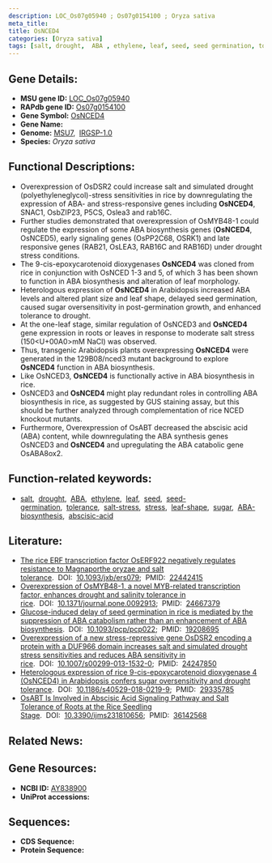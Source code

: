 ```yaml
---
description: LOC_Os07g05940 ; Os07g0154100 ; Oryza sativa
meta_title:
title: OsNCED4
categories: [Oryza sativa]
tags: [salt, drought,  ABA , ethylene, leaf, seed, seed germination, tolerance, salt stress, stress, leaf shape, ABA, sugar, ABA biosynthesis, abscisic acid]
---
```


## Gene Details:
- **MSU gene ID:** [LOC_Os07g05940](http://rice.uga.edu/cgi-bin/ORF_infopage.cgi?orf=LOC_Os07g05940)  
- **RAPdb gene ID:** [Os07g0154100](https://rapdb.dna.affrc.go.jp/locus/?name=Os07g0154100)  
- **Gene Symbol:** <u>OsNCED4</u>
- **Gene Name:**
- **Genome:**  [MSU7](http://rice.uga.edu/),&nbsp;&nbsp;[IRGSP-1.0](https://rapdb.dna.affrc.go.jp/download/irgsp1.html)
- **Species:** *Oryza sativa*

## Functional Descriptions:
   - Overexpression of OsDSR2 could increase salt and simulated drought (polyethyleneglycol)-stress sensitivities in rice by downregulating the expression of ABA- and stress-responsive genes including **OsNCED4**, SNAC1, OsbZIP23, P5CS, Oslea3 and rab16C.
   - Further studies demonstrated that overexpression of OsMYB48-1 could regulate the expression of some ABA biosynthesis genes (**OsNCED4**, OsNCED5), early signaling genes (OsPP2C68, OSRK1) and late responsive genes (RAB21, OsLEA3, RAB16C and RAB16D) under drought stress conditions.
   - The 9-cis-epoxycarotenoid dioxygenases **OsNCED4** was cloned from rice in conjunction with OsNCED 1-3 and 5, of which 3 has been shown to function in ABA biosynthesis and alteration of leaf morphology.
   - Heterologous expression of **OsNCED4** in Arabidopsis increased ABA levels and altered plant size and leaf shape, delayed seed germination, caused sugar oversensitivity in post-germination growth, and enhanced tolerance to drought.
   - At the one-leaf stage, similar regulation of OsNCED3 and **OsNCED4** gene expression in roots or leaves in response to moderate salt stress (150<U+00A0>mM NaCl) was observed.
   - Thus, transgenic Arabidopsis plants overexpressing **OsNCED4** were generated in the 129B08/nced3 mutant background to explore **OsNCED4** function in ABA biosynthesis.
   - Like OsNCED3, **OsNCED4** is functionally active in ABA biosynthesis in rice.
   - OsNCED3 and **OsNCED4** might play redundant roles in controlling ABA biosynthesis in rice, as suggested by GUS staining assay, but this should be further analyzed through complementation of rice NCED knockout mutants.
   - Furthermore, Overexpression of OsABT decreased the abscisic acid (ABA) content, while downregulating the ABA synthesis genes OsNCED3 and **OsNCED4** and upregulating the ABA catabolic gene OsABA8ox2.

## Function-related keywords:
   - [salt](/tags/salt/),&nbsp;&nbsp;[drought](/tags/drought/),&nbsp;&nbsp;[ABA](/tags/ABA/),&nbsp;&nbsp;[ethylene](/tags/ethylene/),&nbsp;&nbsp;[leaf](/tags/leaf/),&nbsp;&nbsp;[seed](/tags/seed/),&nbsp;&nbsp;[seed-germination](/tags/seed-germination/),&nbsp;&nbsp;[tolerance](/tags/tolerance/),&nbsp;&nbsp;[salt-stress](/tags/salt-stress/),&nbsp;&nbsp;[stress](/tags/stress/),&nbsp;&nbsp;[leaf-shape](/tags/leaf-shape/),&nbsp;&nbsp;[sugar](/tags/sugar/),&nbsp;&nbsp;[ABA-biosynthesis](/tags/ABA-biosynthesis/),&nbsp;&nbsp;[abscisic-acid](/tags/abscisic-acid/)

## Literature:
   - [The rice ERF transcription factor OsERF922 negatively regulates resistance to Magnaporthe oryzae and salt tolerance](https://www.doi.org/10.1093/jxb/ers079).&nbsp;&nbsp;DOI:&nbsp;&nbsp;[10.1093/jxb/ers079](https://www.doi.org/10.1093/jxb/ers079);&nbsp;&nbsp;PMID:&nbsp;&nbsp;[22442415](https://pubmed.ncbi.nlm.nih.gov/22442415/)
   - [Overexpression of OsMYB48-1, a novel MYB-related transcription factor, enhances drought and salinity tolerance in rice](https://www.doi.org/10.1371/journal.pone.0092913).&nbsp;&nbsp;DOI:&nbsp;&nbsp;[10.1371/journal.pone.0092913](https://www.doi.org/10.1371/journal.pone.0092913);&nbsp;&nbsp;PMID:&nbsp;&nbsp;[24667379](https://pubmed.ncbi.nlm.nih.gov/24667379/)
   - [Glucose-induced delay of seed germination in rice is mediated by the suppression of ABA catabolism rather than an enhancement of ABA biosynthesis](https://www.doi.org/10.1093/pcp/pcp022).&nbsp;&nbsp;DOI:&nbsp;&nbsp;[10.1093/pcp/pcp022](https://www.doi.org/10.1093/pcp/pcp022);&nbsp;&nbsp;PMID:&nbsp;&nbsp;[19208695](https://pubmed.ncbi.nlm.nih.gov/19208695/)
   - [Overexpression of a new stress-repressive gene OsDSR2 encoding a protein with a DUF966 domain increases salt and simulated drought stress sensitivities and reduces ABA sensitivity in rice](https://www.doi.org/10.1007/s00299-013-1532-0).&nbsp;&nbsp;DOI:&nbsp;&nbsp;[10.1007/s00299-013-1532-0](https://www.doi.org/10.1007/s00299-013-1532-0);&nbsp;&nbsp;PMID:&nbsp;&nbsp;[24247850](https://pubmed.ncbi.nlm.nih.gov/24247850/)
   - [Heterologous expression of rice 9-cis-epoxycarotenoid dioxygenase 4 (OsNCED4) in Arabidopsis confers sugar oversensitivity and drought tolerance](https://www.doi.org/10.1186/s40529-018-0219-9).&nbsp;&nbsp;DOI:&nbsp;&nbsp;[10.1186/s40529-018-0219-9](https://www.doi.org/10.1186/s40529-018-0219-9);&nbsp;&nbsp;PMID:&nbsp;&nbsp;[29335785](https://pubmed.ncbi.nlm.nih.gov/29335785/)
   - [OsABT Is Involved in Abscisic Acid Signaling Pathway and Salt Tolerance of Roots at the Rice Seedling Stage](https://www.doi.org/10.3390/ijms231810656).&nbsp;&nbsp;DOI:&nbsp;&nbsp;[10.3390/ijms231810656](https://www.doi.org/10.3390/ijms231810656);&nbsp;&nbsp;PMID:&nbsp;&nbsp;[36142568](https://pubmed.ncbi.nlm.nih.gov/36142568/)

## Related News:

## Gene Resources:
- **NCBI ID:**  [AY838900](http://www.ncbi.nlm.nih.gov/nuccore/AY838900)
- **UniProt accessions:** [](https://www.uniprot.org/uniprotkb//entry)

## Sequences:
- **CDS Sequence:**
- **Protein Sequence:**
